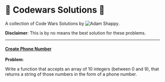 #  :cowboy_hat_face: Codewars Solutions :cowboy_hat_face:

A collection of Code Wars Solutions by ![Adam Shappy](https://www.codewars.com/users/mrshappy0/badges/large).

**Disclaimer**: This is by no means the best solution for these problems.

---



####  [Create Phone Number](https://github.com/mrshappy0/codewars/blob/master/Create-Phone-Number.js)

**Problem**:

Write a function that accepts an array of 10 integers (between 0 and 9), that returns a string of those numbers in the form of a phone number.